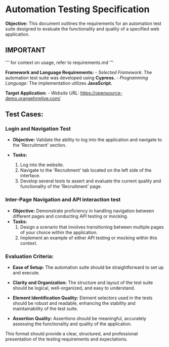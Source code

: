 # Automation Testing Specification

**Objective:** This document outlines the requirements for an automation test suite designed to evaluate the functionality and quality of a specified web application.

## IMPORTANT

'''
for context on usage, refer to requirements.md
'''

**Framework and Language Requirements:**
    - *Selected Framework*: The automation test suite was developed using **Cypress.**
    - *Programming Language:* The implementation utilizes **JavaScript.**

**Target Application:**
    - *Website URL:* https://opensource-demo.orangehrmlive.com/


## Test Cases:

### Login and Navigation Test

     
- **Objective:** Validate the ability to log into the application and navigate to the 'Recruitment' section.

- **Tasks:**
    1. Log into the website.
    2. Navigate to the 'Recruitment' tab located on the left side of the interface.
    3. Develop several tests to assert and evaluate the current quality and functionality of the 'Recruitment' page.


### Inter-Page Navigation and API interaction test

- **Objective:** Demonstrate proficiency in handling navigation between different pages and conducting API testing or mocking.
- **Tasks:**
    1. Design a scenario that involves transitioning between multiple pages of your choice within the application.
    2. Implement an example of either API testing or mocking within this context.


### Evaluation Criteria:

- **Ease of Setup:** The automation suite should be straightforward to set up and execute.

- **Clarity and Organization:** The structure and layout of the test suite should be logical, well-organized, and easy to understand.

- **Element Identification Quality:** Element selectors used in the tests should be robust and readable, enhancing the stability and maintainability of the test suite.

- **Assertion Quality:** Assertions should be meaningful, accurately assessing the functionality and quality of the application.

This format should provide a clear, structured, and professional presentation of the testing requirements and expectations.